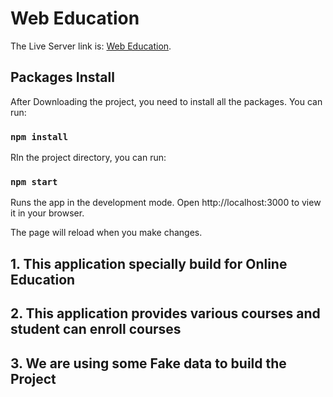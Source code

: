 # Web Education

The Live Server link is: [Web Education](https://web-teaching.netlify.app/).

## Packages Install

After Downloading the project, you need to install all the packages. You can run: 

### `npm install`

RIn the project directory, you can run:

### `npm start`
Runs the app in the development mode.
Open http://localhost:3000 to view it in your browser.

The page will reload when you make changes.


## 1. This application specially build for Online Education 

## 2. This application provides various courses and student can enroll courses

## 3. We are using some Fake data to build the Project